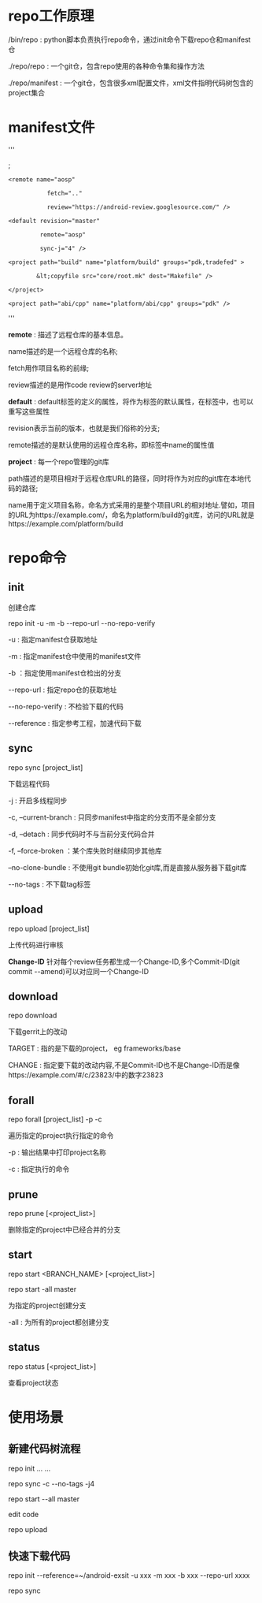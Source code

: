 # repo工作原理

/bin/repo : python脚本负责执行repo命令，通过init命令下载repo仓和manifest仓

./repo/repo : 一个git仓，包含repo使用的各种命令集和操作方法

./repo/manifest : 一个git仓，包含很多xml配置文件，xml文件指明代码树包含的project集合

# manifest文件

'''
 <xml version="1.0" encoding="UTF-8"/>

 <manifest>;

    <remote name="aosp"

               fetch=".."

               review="https://android-review.googlesource.com/" />

    <default revision="master"

             remote="aosp"

             sync-j="4" />

    <project path="build" name="platform/build" groups="pdk,tradefed" >

	        &lt;copyfile src="core/root.mk" dest="Makefile" />

    </project>

    <project path="abi/cpp" name="platform/abi/cpp" groups="pdk" />

 </manifest>

'''

**remote** : 描述了远程仓库的基本信息。

name描述的是一个远程仓库的名称;

fetch用作项目名称的前缘;

review描述的是用作code review的server地址

**default** : default标签的定义的属性，将作为<project>标签的默认属性，在<project>标签中，也可以重写这些属性

revision表示当前的版本，也就是我们俗称的分支;

remote描述的是默认使用的远程仓库名称，即<remote>标签中name的属性值

**project** : 每一个repo管理的git库

path描述的是项目相对于远程仓库URL的路径，同时将作为对应的git库在本地代码的路径;

name用于定义项目名称，命名方式采用的是整个项目URL的相对地址.譬如，项目的URL为https://example.com/，命名为platform/build的git库，访问的URL就是https://example.com/platform/build

# repo命令

## init

创建仓库

repo init -u <URL> -m <MANIFIST> -b <BRANCH> --repo-url <REPO URL> --no-repo-verify

-u : 指定manifest仓获取地址

-m : 指定manifest仓中使用的manifest文件

-b ：指定使用manifest仓检出的分支

--repo-url : 指定repo仓的获取地址

--no-repo-verify : 不检验下载的代码

--reference : 指定参考工程，加速代码下载

## sync

repo sync [project_list]

下载远程代码

-j<n> : 开启多线程同步

-c, –current-branch : 只同步manifest中指定的分支而不是全部分支

-d, –detach : 同步代码时不与当前分支代码合并

-f, –force-broken ：某个库失败时继续同步其他库

–no-clone-bundle : 不使用git bundle初始化git库,而是直接从服务器下载git库

--no-tags : 不下载tag标签

## upload

repo upload [project_list]

上传代码进行审核

**Change-ID** 针对每个review任务都生成一个Change-ID,多个Commit-ID(git commit --amend)可以对应同一个Change-ID

## download

repo download <TARGET> <CHANGE>

下载gerrit上的改动

TARGET : 指的是下载的project， eg frameworks/base

CHANGE : 指定要下载的改动内容,不是Commit-ID也不是Change-ID而是像https://example.com/#/c/23823/中的数字23823 

## forall

repo forall [project_list] -p -c <COMMOND>

遍历指定的project执行指定的命令

-p : 输出结果中打印project名称

-c : 指定执行的命令

## prune

repo prune [<project_list>]

删除指定的project中已经合并的分支

## start

repo start <BRANCH_NAME> [<project_list>]

repo start -all master

为指定的project创建分支

-all : 为所有的project都创建分支

## status

repo status [<project_list>]

查看project状态

# 使用场景

## 新建代码树流程

repo init ... ...

repo sync -c --no-tags -j4

repo start --all master

edit code

repo upload

## 快速下载代码

repo init --reference=~/android-exsit  -u xxx -m xxx -b xxx --repo-url xxxx 

repo sync 


